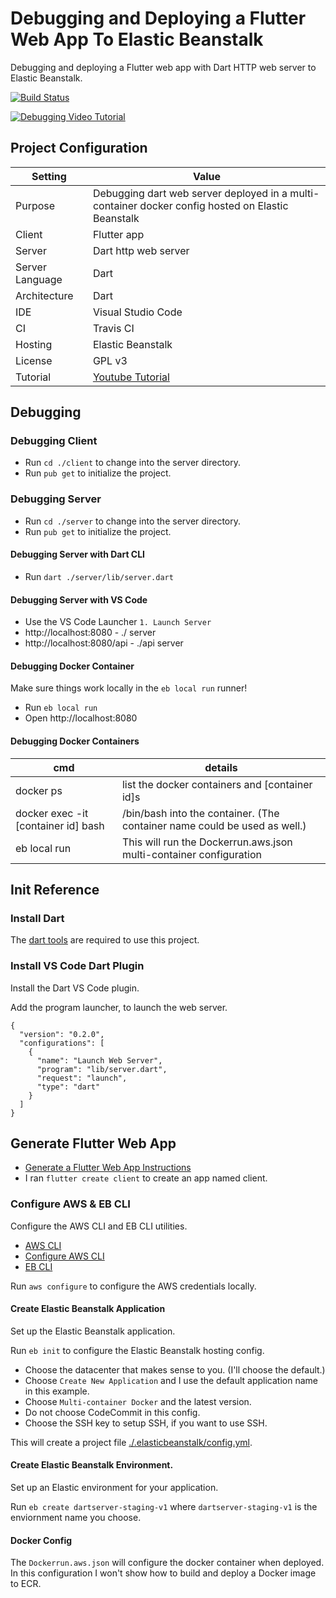 # Debugging and Deploying a Flutter Web App To Elastic Beanstalk
Debugging and deploying a Flutter web app with Dart HTTP web server to Elastic Beanstalk.

[![Build Status](https://www.travis-ci.org/branflake2267/debugging-dart-webserver.svg?branch=master)](https://www.travis-ci.org/branflake2267/debugging-dart-webserver)

[![Debugging Video Tutorial](https://img.youtube.com/vi/k_NmD1qmDcA/0.jpg)](https://www.youtube.com/watch?v=k_NmD1qmDcA)


## Project Configuration 
| Setting | Value |
| --- | --- |
| Purpose | Debugging dart web server deployed in a multi-container docker config hosted on Elastic Beanstalk |
| Client | Flutter app |
| Server | Dart http web server |
| Server Language | Dart |
| Architecture | Dart |
| IDE | Visual Studio Code |
| CI | Travis CI |
| Hosting | Elastic Beanstalk |
| License | GPL v3 |
| Tutorial | [Youtube Tutorial](https://www.youtube.com/watch?v=k_NmD1qmDcA) |


## Debugging

### Debugging Client

* Run `cd ./client` to change into the server directory.
* Run `pub get` to initialize the project.



### Debugging Server

* Run `cd ./server` to change into the server directory.
* Run `pub get` to initialize the project.

#### Debugging Server with Dart CLI

* Run `dart ./server/lib/server.dart`

#### Debugging Server with VS Code

* Use the VS Code Launcher `1. Launch Server`
* http://localhost:8080 - ./ server
* http://localhost:8080/api - ./api server

#### Debugging Docker Container
Make sure things work locally in the `eb local run` runner!

* Run `eb local run`
* Open http://localhost:8080

#### Debugging Docker Containers
| cmd | details |
| --- | --- |
| docker ps | list the docker containers and [container id]s |
| docker exec -it [container id] bash| /bin/bash into the container. (The container name could be used as well.) |
| eb local run | This will run the Dockerrun.aws.json multi-container configuration  |  



## Init Reference

### Install Dart
The [dart tools](https://dart.dev/get-dart) are required to use this project. 

### Install VS Code Dart Plugin
Install the Dart VS Code plugin. 

Add the program launcher, to launch the web server.
```
{
  "version": "0.2.0",
  "configurations": [
    {
      "name": "Launch Web Server",
      "program": "lib/server.dart",
      "request": "launch",
      "type": "dart"
    }
  ]
}
```

## Generate Flutter Web App

* [Generate a Flutter Web App Instructions](https://flutter.dev/docs/get-started/web)
* I ran `flutter create client` to create an app named client.

### Configure AWS & EB CLI
Configure the AWS CLI and EB CLI utilities.

* [AWS CLI](https://docs.aws.amazon.com/cli/latest/userguide/cli-chap-install.html)
* [Configure AWS CLI](https://docs.aws.amazon.com/cli/latest/userguide/cli-chap-configure.html)
* [EB CLI](https://docs.aws.amazon.com/elasticbeanstalk/latest/dg/eb-cli3.html)

Run `aws configure` to configure the AWS credentials locally.

#### Create Elastic Beanstalk Application
Set up the Elastic Beanstalk application.

Run `eb init` to configure the Elastic Beanstalk hosting config.

* Choose the datacenter that makes sense to you. (I'll choose the default.)
* Choose `Create New Application` and I use the default application name in this example.
* Choose `Multi-container Docker` and the latest version.
* Do not choose CodeCommit in this config.
* Choose the SSH key to setup SSH, if you want to use SSH.

This will create a project file [./.elasticbeanstalk/config.yml](./.elasticbeanstalk/config.yml).

#### Create Elastic Beanstalk Environment.
Set up an Elastic environment for your application. 

Run `eb create dartserver-staging-v1` where `dartserver-staging-v1` is the enviornment name you choose. 

#### Docker Config
The `Dockerrun.aws.json` will configure the docker container when deployed. 
In this configuration I won't show how to build and deploy a Docker image to ECR.


